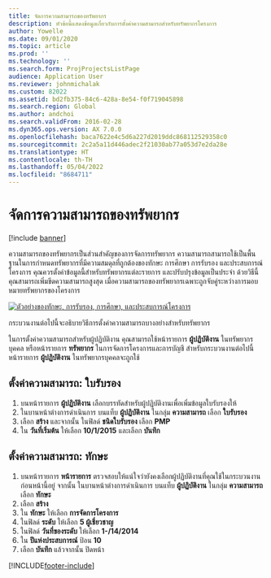 ```yaml
---
title: จัดการความสามารถของทรัพยากร
description: หัวข้อนี้แสดงข้อมูลเกี่ยวกับการตั้งค่าความสามารถสำหรับทรัพยากรโครงการ
author: Yowelle
ms.date: 09/01/2020
ms.topic: article
ms.prod: ''
ms.technology: ''
ms.search.form: ProjProjectsListPage
audience: Application User
ms.reviewer: johnmichalak
ms.custom: 82022
ms.assetid: bd2fb375-84c6-428a-8e54-f0f719045898
ms.search.region: Global
ms.author: andchoi
ms.search.validFrom: 2016-02-28
ms.dyn365.ops.version: AX 7.0.0
ms.openlocfilehash: baca7622e4c5d6a227d2019ddc868112529358c0
ms.sourcegitcommit: 2c2a5a11d446adec2f21030ab77a053d7e2da28e
ms.translationtype: HT
ms.contentlocale: th-TH
ms.lasthandoff: 05/04/2022
ms.locfileid: "8684711"
---
```

# <a name="manage-resource-competencies"></a>จัดการความสามารถของทรัพยากร

[!include [banner](../includes/banner.md)]

ความสามารถของทรัพยากรเป็นส่วนสำคัญของการจัดการทรัพยากร ความสามารถสามารถใช้เป็นพื้นฐานในการกำหนดทรัพยากรที่มีความสมดุลที่ถูกต้องของทักษะ การศึกษา การรับรอง และประสบการณ์โครงการ คุณควรตั้งค่าข้อมูลนี้สำหรับทรัพยากรแต่ละรายการ และปรับปรุงข้อมูลเป็นประจำ ด้วยวิธีนี้ คุณสามารถเพิ่มขีดความสามารถสูงสุด เมื่อความสามารถของทรัพยากรเฉพาะถูกจับคู่ระหว่างการมอบหมายทรัพยากรของโครงการ

[![ตัวอย่างของทักษะ, การรับรอง, การศึกษา, และประสบการณ์โครงการ](./media/projectresourcing06-1024x383.jpg)](./media/projectresourcing06.jpg)

กระบวนงานต่อไปนี้จะอธิบายวิธีการตั้งค่าความสามารถบางอย่างสำหรับทรัพยากร

ในการตั้งค่าความสามารถสำหรับผู้ปฏิบัติงาน คุณสามารถใช้หน้ารายการ **ผู้ปฏิบัติงาน** ในทรัพยากรบุคคล หรือหน้ารายการ **ทรัพยากร** ในการจัดการโครงการและการบัญชี สำหรับกระบวนงานต่อไปนี้ หน้ารายการ **ผู้ปฏิบัติงาน** ในทรัพยากรบุคคลจะถูกใช้

## <a name="set-up-competencies-certificates"></a>ตั้งค่าความสามารถ: ใบรับรอง

1. บนหน้ารายการ **ผู้ปฏิบัติงาน** เลือกบรรทัดสำหรับผู้ปฏิบัติงานเพื่อเพิ่มข้อมูลใบรับรองให้
2. ในบานหน้าต่างการดำเนินการ บนแท็บ **ผู้ปฏิบัติงาน** ในกลุ่ม **ความสามารถ** เลือก **ใบรับรอง**
3. เลือก **สร้าง** และจากนั้น ในฟิลด์ **ชนิดใบรับรอง** เลือก **PMP**
4. ใน **วันที่เริ่มต้น** ให้เลือก **10/1/2015** และเลือก **บันทึก**

## <a name="set-up-competencies-skills"></a>ตั้งค่าความสามารถ: ทักษะ

1. บนหน้ารายการ **หน้ารายการ** ตรวจสอบให้แน่ใจว่ายังคงเลือกผู้ปฏิบัติงานที่คุณใช้ในกระบวนงานก่อนหน้านี้อยู่ จากนั้น ในบานหน้าต่างการดำเนินการ บนแท็บ **ผู้ปฏิบัติงาน** ในกลุ่ม **ความสามารถ** เลือก **ทักษะ**
2. เลือก **สร้าง**
3. ใน **ทักษะ** ให้เลือก **การจัดการโครงการ**
4. ในฟิลด์ **ระดับ** ให้เลือก **5 ผู้เชี่ยวชาญ**
5. ในฟิลด์ **วันที่ของระดับ** ให้เลือก **1-/14/2014**
6. ใน **ปีแห่งประสบการณ์** ป้อน **10**
7. เลือก **บันทึก** แล้วจากนั้น ปิดหน้า


[!INCLUDE[footer-include](../includes/footer-banner.md)]